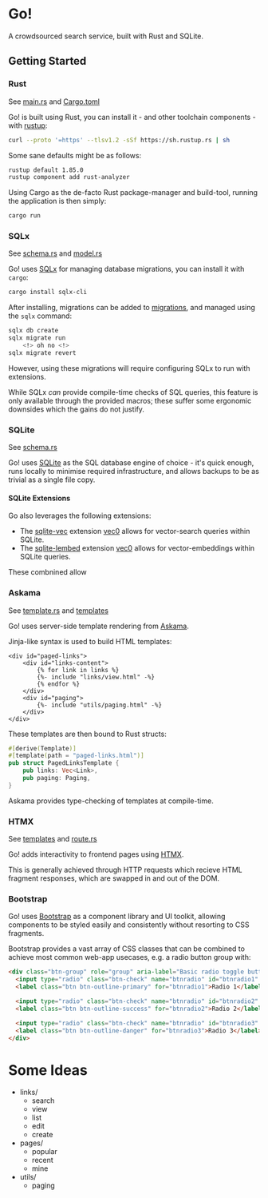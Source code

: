 # Go!

A crowdsourced search service, built with Rust and SQLite.

## Getting Started

### Rust
See [main.rs](src/main.rs) and [Cargo.toml](Cargo.toml)

Go! is built using Rust, you can install it - and other toolchain components - with [rustup](https://rustup.rs/):
```sh
curl --proto '=https' --tlsv1.2 -sSf https://sh.rustup.rs | sh
```

Some sane defaults might be as follows:
```sh
rustup default 1.85.0
rustup component add rust-analyzer
```

Using Cargo as the de-facto Rust package-manager and build-tool, running the application is then simply:
```sh
cargo run
```


### SQLx
See [schema.rs](src/schema.rs) and [model.rs](src/model.rs)

Go! uses [SQLx](https://docs.rs/sqlx/latest/sqlx/) for managing database migrations, you can install it with `cargo`:
```sh
cargo install sqlx-cli
```

After installing, migrations can be added to [migrations](migrations), and managed using the `sqlx` command:
```sh
sqlx db create
sqlx migrate run
    <!> oh no <!>
sqlx migrate revert
```
However, using these migrations will require configuring SQLx to run with extensions.

While SQLx _can_ provide compile-time checks of SQL queries, this feature is only available through the provided macros; these suffer some ergonomic downsides which the gains do not justify.


### SQLite
See [schema.rs](src/schema.rs)

Go! uses [SQLite](https://www.sqlite.org/docs.html) as the SQL database engine of choice - it's quick enough, runs locally to minimise required infrastructure, and allows backups to be as trivial as a single file copy.

#### SQLite Extensions
Go also leverages the following extensions:

* The [sqlite-vec](https://github.com/asg017/sqlite-vec) extension [vec0](extensions/vec0.so) allows for vector-search queries within SQLite.
* The [sqlite-lembed](https://github.com/asg017/sqlite-lembed) extension [vec0](extensions/lembed0.so) allows for vector-embeddings within SQLite queries.

These combnined allow


### Askama
See [template.rs](src/template.rs) and [templates](templates)

Go! uses server-side template rendering from [Askama](https://docs.rs/askama/latest/askama/).

Jinja-like syntax is used to build HTML templates:
```jinja
<div id="paged-links">
    <div id="links-content">
        {% for link in links %}
        {%- include "links/view.html" -%}
        {% endfor %}
    </div>
    <div id="paging">
        {%- include "utils/paging.html" -%}
    </div>
</div>
```

These templates are then bound to Rust structs:
```rust
#[derive(Template)]
#[template(path = "paged-links.html")]
pub struct PagedLinksTemplate {
    pub links: Vec<Link>,
    pub paging: Paging,
}
```

Askama provides type-checking of templates at compile-time.


### HTMX
See [templates](templates) and [route.rs](src/route.rs)

Go! adds interactivity to frontend pages using [HTMX](https://htmx.org/docs/).

This is generally achieved through HTTP <verb> requests which recieve HTML fragment responses, which are swapped in and out of the DOM.


### Bootstrap
Go! uses [Bootstrap](https://getbootstrap.com/docs/5.3/getting-started/introduction/) as a component library and UI toolkit, allowing components to be styled easily and consistently without resorting to CSS fragments.

Bootstrap provides a vast array of CSS classes that can be combined to achieve most common web-app usecases, e.g. a radio button group with:
```html
<div class="btn-group" role="group" aria-label="Basic radio toggle button group">
  <input type="radio" class="btn-check" name="btnradio" id="btnradio1" autocomplete="off" checked>
  <label class="btn btn-outline-primary" for="btnradio1">Radio 1</label>

  <input type="radio" class="btn-check" name="btnradio" id="btnradio2" autocomplete="off">
  <label class="btn btn-outline-success" for="btnradio2">Radio 2</label>

  <input type="radio" class="btn-check" name="btnradio" id="btnradio3" autocomplete="off">
  <label class="btn btn-outline-danger" for="btnradio3">Radio 3</label>
</div>
```


# Some Ideas

* links/
  * search
  * view
  * list
  * edit
  * create
* pages/
  * popular
  * recent
  * mine
* utils/
  * paging
